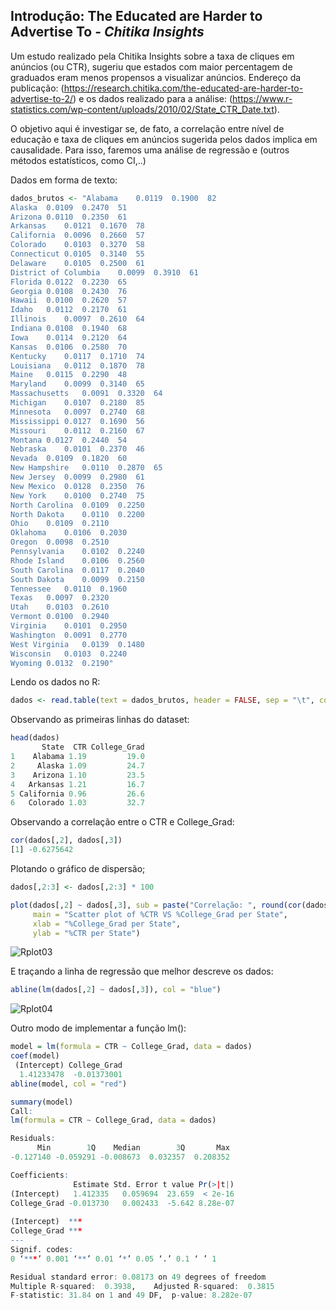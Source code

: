 ## Introdução: The Educated are Harder to Advertise To - *Chitika Insights*
Um estudo realizado pela Chitika Insights sobre a taxa de cliques em anúncios (ou CTR), sugeriu que estados com maior percentagem de graduados eram menos propensos a visualizar anúncios.
Endereço da publicação: (https://research.chitika.com/the-educated-are-harder-to-advertise-to-2/) e os dados realizado para a análise: (https://www.r-statistics.com/wp-content/uploads/2010/02/State_CTR_Date.txt).

O objetivo aqui é investigar se, de fato, a correlação entre nível de educação e taxa de cliques em anúncios sugerida pelos dados implica em causalidade. Para isso, faremos uma análise de regressão e (outros métodos estatísticos, como CI,..)

Dados em forma de texto:
```R
dados_brutos <- "Alabama	0.0119	0.1900  82
Alaska	0.0109	0.2470  51
Arizona	0.0110	0.2350  61
Arkansas	0.0121	0.1670  78
California	0.0096	0.2660  57
Colorado	0.0103	0.3270  58
Connecticut	0.0105	0.3140  55
Delaware	0.0105	0.2500  61
District of Columbia	0.0099	0.3910  61
Florida	0.0122	0.2230  65
Georgia	0.0108	0.2430  76
Hawaii	0.0100	0.2620  57
Idaho	0.0112	0.2170  61
Illinois	0.0097	0.2610  64
Indiana	0.0108	0.1940  68
Iowa	0.0114	0.2120  64
Kansas	0.0106	0.2580  70
Kentucky	0.0117	0.1710  74
Louisiana	0.0112	0.1870  78
Maine	0.0115	0.2290  48
Maryland	0.0099	0.3140  65
Massachusetts	0.0091	0.3320  64
Michigan	0.0107	0.2180  85
Minnesota	0.0097	0.2740  68
Mississippi	0.0127	0.1690  56
Missouri	0.0112	0.2160  67
Montana	0.0127	0.2440  54
Nebraska	0.0101	0.2370  46
Nevada	0.0109	0.1820  60
New Hampshire	0.0110	0.2870  65
New Jersey	0.0099	0.2980  61
New Mexico	0.0128	0.2350  76
New York	0.0100	0.2740  75
North Carolina	0.0109	0.2250
North Dakota	0.0110	0.2200
Ohio	0.0109	0.2110
Oklahoma	0.0106	0.2030
Oregon	0.0098	0.2510
Pennsylvania	0.0102	0.2240
Rhode Island	0.0106	0.2560
South Carolina	0.0117	0.2040
South Dakota	0.0099	0.2150
Tennessee	0.0110	0.1960
Texas	0.0097	0.2320
Utah	0.0103	0.2610
Vermont	0.0100	0.2940
Virginia	0.0101	0.2950
Washington	0.0091	0.2770
West Virginia	0.0139	0.1480
Wisconsin	0.0103	0.2240
Wyoming	0.0132	0.2190"
```

Lendo os dados no R:
```R
dados <- read.table(text = dados_brutos, header = FALSE, sep = "\t", col.names = c("State", "CTR", "College_Grad"), fill = TRUE)
```

Observando as primeiras linhas do dataset:
```R
head(dados)
       State  CTR College_Grad
1    Alabama 1.19         19.0
2     Alaska 1.09         24.7
3    Arizona 1.10         23.5
4   Arkansas 1.21         16.7
5 California 0.96         26.6
6   Colorado 1.03         32.7
```

Observando a correlação entre o CTR e College_Grad:
```R
cor(dados[,2], dados[,3])
[1] -0.6275642
```

Plotando o gráfico de dispersão;
```R
dados[,2:3] <- dados[,2:3] * 100

plot(dados[,2] ~ dados[,3], sub = paste("Correlação: ", round(cor(dados[,2], dados[,3]), 2)),
     main = "Scatter plot of %CTR VS %College_Grad per State",
     xlab = "%College_Grad per State",
     ylab = "%CTR per State")
```

![Rplot03](https://github.com/user-attachments/assets/4a672e24-cb0b-4d00-b39a-677897f8f238)


E traçando a linha de regressão que melhor descreve os dados:
```R
abline(lm(dados[,2] ~ dados[,3]), col = "blue")
```

![Rplot04](https://github.com/user-attachments/assets/e5f04a45-f309-491d-9d83-e4638691e71f)


Outro modo de implementar a função lm():
```R
model = lm(formula = CTR ~ College_Grad, data = dados)
coef(model)
 (Intercept) College_Grad 
  1.41233478  -0.01373001
abline(model, col = "red")
```

```R
summary(model)
Call:
lm(formula = CTR ~ College_Grad, data = dados)

Residuals:
      Min        1Q    Median        3Q       Max 
-0.127140 -0.059291 -0.008673  0.032357  0.208352 

Coefficients:
              Estimate Std. Error t value Pr(>|t|)
(Intercept)   1.412335   0.059694  23.659  < 2e-16
College_Grad -0.013730   0.002433  -5.642 8.28e-07
                
(Intercept)  ***
College_Grad ***
---
Signif. codes:  
0 ‘***’ 0.001 ‘**’ 0.01 ‘*’ 0.05 ‘.’ 0.1 ‘ ’ 1

Residual standard error: 0.08173 on 49 degrees of freedom
Multiple R-squared:  0.3938,	Adjusted R-squared:  0.3815 
F-statistic: 31.84 on 1 and 49 DF,  p-value: 8.282e-07
```







